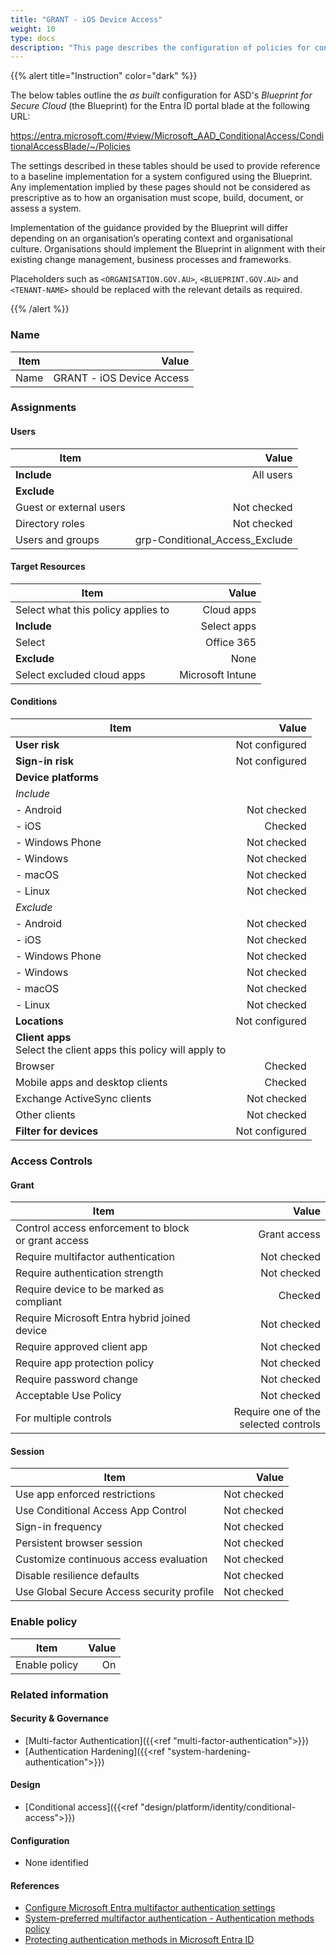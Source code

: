```yaml
---
title: "GRANT - iOS Device Access"
weight: 10
type: docs
description: "This page describes the configuration of policies for conditional access within Microsoft Entra ID associated with systems built according to the guidance provided by ASD's Blueprint for Secure Cloud."
---
```


{{% alert title="Instruction" color="dark" %}}
 
The below tables outline the *as built* configuration for ASD's *Blueprint for Secure Cloud* (the Blueprint) for the Entra ID portal blade at the following URL:

https://entra.microsoft.com/#view/Microsoft_AAD_ConditionalAccess/ConditionalAccessBlade/~/Policies
 
The settings described in these tables should be used to provide reference to a baseline implementation for a system configured using the Blueprint. Any implementation implied by these pages should not be considered as prescriptive as to how an organisation must scope, build, document, or assess a system.

Implementation of the guidance provided by the Blueprint will differ depending on an organisation’s operating context and organisational culture. Organisations should implement the Blueprint in alignment with their existing change management, business processes and frameworks.

Placeholders such as `<ORGANISATION.GOV.AU>`, `<BLUEPRINT.GOV.AU>` and `<TENANT-NAME>` should be replaced with the relevant details as required.

{{% /alert %}}

### Name

| Item |                     Value |
| ---- | ------------------------: |
| Name | GRANT - iOS Device Access |

### Assignments

#### Users

| Item                    |                          Value |
| ----------------------- | -----------------------------: |
| **Include**             |                      All users |
| **Exclude**             |                                |
| Guest or external users |                    Not checked |
| Directory roles         |                    Not checked |
| Users and groups        | grp-Conditional_Access_Exclude |

#### Target Resources

| Item                               |            Value |
| ---------------------------------- | ---------------: |
| Select what this policy applies to |       Cloud apps |
| **Include**                        |      Select apps |
| Select                             |       Office 365 |
| **Exclude**                        |             None |
| Select excluded cloud apps         | Microsoft Intune |

#### Conditions

| Item                                                                |          Value |
| ------------------------------------------------------------------- | -------------: |
| **User risk**                                                       | Not configured |
| **Sign-in risk**                                                    | Not configured |
| **Device platforms**                                                |                |
| *Include*                                                           |                |
| - Android                                                           |    Not checked |
| - iOS                                                               |        Checked |
| - Windows Phone                                                     |    Not checked |
| - Windows                                                           |    Not checked |
| - macOS                                                             |    Not checked |
| - Linux                                                             |    Not checked |
| *Exclude*                                                           |                |
| - Android                                                           |    Not checked |
| - iOS                                                               |    Not checked |
| - Windows Phone                                                     |    Not checked |
| - Windows                                                           |    Not checked |
| - macOS                                                             |    Not checked |
| - Linux                                                             |    Not checked |
| **Locations**                                                       | Not configured |
| **Client apps**<br>Select the client apps this policy will apply to |                |
| Browser                                                             |        Checked |
| Mobile apps and desktop clients                                     |        Checked |
| Exchange ActiveSync clients                                         |    Not checked |
| Other clients                                                       |    Not checked |
| **Filter for devices**                                              | Not configured |

### Access Controls

#### Grant

| Item                                                |                                Value |
| --------------------------------------------------- | -----------------------------------: |
| Control access enforcement to block or grant access |                         Grant access |
| Require multifactor authentication                  |                          Not checked |
| Require authentication strength                     |                          Not checked |
| Require device to be marked as compliant            |                              Checked |
| Require Microsoft Entra hybrid joined device        |                          Not checked |
| Require approved client app                         |                          Not checked |
| Require app protection policy                       |                          Not checked |
| Require password change                             |                          Not checked |
| Acceptable Use Policy                               |                          Not checked |
| For multiple controls                               | Require one of the selected controls |

#### Session

| Item                                      |       Value |
| ----------------------------------------- | ----------: |
| Use app enforced restrictions             | Not checked |
| Use Conditional Access App Control        | Not checked |
| Sign-in frequency                         | Not checked |
| Persistent browser session                | Not checked |
| Customize continuous access evaluation    | Not checked |
| Disable resilience defaults               | Not checked |
| Use Global Secure Access security profile | Not checked |

### Enable policy

| Item          | Value |
| ------------- | ----: |
| Enable policy |    On |

### Related information

#### Security & Governance

* [Multi-factor Authentication]({{<ref "multi-factor-authentication">}})
* [Authentication Hardening]({{<ref "system-hardening-authentication">}})

#### Design

* [Conditional access]({{<ref "design/platform/identity/conditional-access">}})

#### Configuration

* None identified

#### References

* [Configure Microsoft Entra multifactor authentication settings](https://learn.microsoft.comentra/identity/authentication/howto-mfa-mfasettings)
* [System-preferred multifactor authentication - Authentication methods policy](https://learn.microsoft.com/entra/identity/authentication/concept-system-preferred-multifactor-authentication)
* [Protecting authentication methods in Microsoft Entra ID](https://learn.microsoft.com/entra/identity/authentication/concept-authentication-default-enablement)

